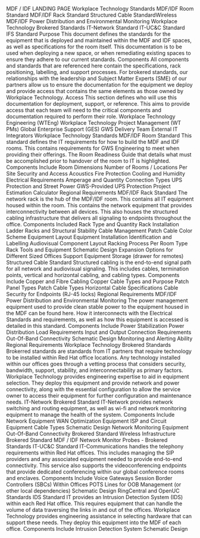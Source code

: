 MDF / IDF LANDING PAGE
Workplace Technology Standards
MDF/IDF Room Standard
MDF/IDF Rack Standard
Structured Cable StandardWireless
MDF/IDF Power Distribution and Environmental Monitoring
Workplace Technology Brokered Standards
IT-Network Standard
IT-UC&C Standard
IFS Standard
Purpose
This document defines the standards for the equipment that is deployed and maintained within the MDF and IDF spaces, as well as specifications for the room itself. This documentation is to be used when deploying a new space, or when remediating existing spaces to ensure they adhere to our current standards.
Components
All components and standards that are referenced here contain the specifications, rack positioning, labelling, and support processes. For brokered standards, our relationships with the leadership and Subject Matter Experts (SME) of our partners allow us to ensure the documentation for the equipment we deploy and provide access that contains the same elements as those owned by Workplace Technology.
Access
This section defines who will use this documentation for deployment, support, or reference. This aims to provide access that each team will need to the critical components and documentation required to perform their role.
Workplace Technology Engineering (WTEng)
Workplace Technology Project Management (WT PMs)
Global Enterprise Support (GES)
GWS Delivery Team
External IT Integrators
Workplace Technology Standards
MDF/IDF Room Standard
This standard defines the IT requirements for how to build the MDF and IDF rooms. This contains requirements for GWS Engineering to meet when providing their offerings. The Room Readiness Guide that details what must be accomplished prior to handover of the room to IT is highlighted.
Components Include
Room Dimensions
Number of Rooms / Locations Per Site
Security and Access
Acoustics
Fire Protection
Cooling and Humidity
Electrical Requirements
Amperage and Quantity
Connection Types
UPS Protection and Street Power
GWS-Provided UPS Protection
Project Estimation Calculator
Regional Requirements
MDF/IDF Rack Standard
The network rack is the hub of the MDF/IDF room. This contains all IT equipment housed within the room. This contains the network equipment that provides interconnectivity between all devices. This also houses the structured cabling infrastructure that delivers all signaling to endpoints throughout the office.
Components Included
Rack Type and Quantity
Rack Installation
Ladder Racks and Structural Stability
Cable Management
Patch Cable Color Scheme
Equipment Layout
Equipment Installation
Identification and Labelling
Audiovisual Component Layout
Racking Process Per Room Type
Rack Tools and Equipment
Schematic Design
Expansion Options for Different Sized Offices
Support Equipment Storage (drawer for remotes)
Structured Cable Standard
Structured cabling is the end-to-end signal path for all network and audiovisual signaling. This includes cables, termination points, vertical and horizontal cabling, and cabling types.
Components Include
Copper and Fibre Cabling
Copper Cable Types and Purpose
Patch Panel Types
Patch Cable Types
Horizontal Cable Specifications
Cable Security for Endpoints (RJ-45 locks)
Regional Requirements
MDF/IDF Power Distribution and Environmental Monitoring
The power management equipment used to provide clean stable power to the equipment housed in the MDF can be found here. How it interconnects with the Electrical Standards and requirements, as well as how this equipment is accessed is detailed in this standard.
Components Include
Power Stabilization
Power Distribution
Load Requirements
Input and Output Connection Requirements
Out-Of-Band Connectivity
Schematic Design
Monitoring and Alerting Ability
Regional Requirements
Workplace Technology Brokered Standards
Brokerred standards are standards from IT partners that require technology to be installed within Red Hat office locations. Any technology installed within our offices goes through a vetting process that considers security, bandwidth, support, stability, and interconnectability as primary factors. Workplace Technology provides engineering expertise to aid in equipment selection. They deploy this equipment and provide network and power connectivity, along with the essential configuration to allow the service owner to access their equipment for further configuration and maintenance needs.
IT-Network Brokered Standard
IT-Network provides network switching and routing equipment, as well as wi-fi and network monitoring equipment to manage the health of the system.
Components Include
Network Equipment
WAN Optimization Equipment
ISP and Circuit Equipment
Cable Types
Schematic Design
Network Monitoring Equipment
Out-Of-Band Connectivity Brokered Standard
Wireless Infrastructure Brokered Standard
MDF / IDF Network Monitor Probes - Brokered Standards
IT-UC&C Standard
IT-Communications handles the telephony requirements within Red Hat offices. This includes managing the SIP providers and any associated equipment needed to provide end-to-end connectivity. This service also supports the videoconferencing endpoints that provide dedicated conferencing within our global conference rooms and enclaves.
Components Include
Voice Gateways
Session Border Controllers (SBCs) Within Offices
POTS Lines for OOB Management (or other local dependencies)
Schematic Design
RingCentral and OpenUC Standards
IDS Standard
IT provides an Intrusion Detection System (IDS) within each Red Hat office. This requires equipment that can handle the volume of data traversing the links in and out of the offices. Workplace Technology provides engineering assistance in selecting hardware that can support these needs. They deploy this equipment into the MDF of each office.
Components Include
Intrusion Detection System
Schematic Design
